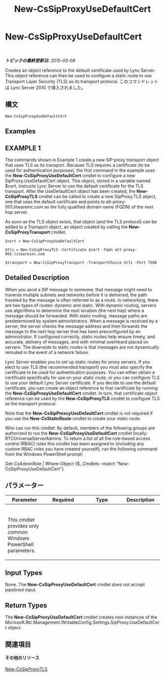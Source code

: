 ﻿---
title: New-CsSipProxyUseDefaultCert
TOCTitle: New-CsSipProxyUseDefaultCert
ms:assetid: 387cf221-2607-4c46-abc3-f8db263a934f
ms:mtpsurl: https://technet.microsoft.com/ja-jp/library/Gg425858(v=OCS.15)
ms:contentKeyID: 48271773
ms.date: 05/19/2016
mtps_version: v=OCS.15
ms.translationtype: HT
---

# New-CsSipProxyUseDefaultCert

 

_**トピックの最終更新日:** 2015-03-09_

Creates an object reference to the default certificate used by Lync Server. This object reference can then be used to configure a static route to use Transport Layer Security (TLS) as its transport protocol. このコマンドレットは Lync Server 2010 で導入されました。

## 構文

    New-CsSipProxyUseDefaultCert

## Examples

## EXAMPLE 1

The commands shown in Example 1 create a new SIP proxy transport object that uses TLS as its transport. Because TLS requires a certificate (to be used for authentication purposes), the first command in the example uses the **New-CsSipProxyUseDefaultCert** cmdlet to configure a new SipProxy.UseDefaultCert object. This object, stored in a variable named $cert, instructs Lync Server to use the default certificate for the TLS transport. After the UseDefaultCert object has been created, the **New-CsSipProxyTLS** cmdlet can be called to create a new SipProxy.TLS object, one that uses the default certificate and points to atl-proxy-001.litwareinc.com as the fully qualified domain name (FQDN) of the next hop server.

As soon as the TLS object exists, that object (and the TLS protocol) can be added to a Transport object, an object created by calling the **New-CsSipProxyTransport** cmdlet.

    $cert = New-CsSipProxyUseDefaultCert
    
    $tls = New-CsSipProxyTLS -Certificate $cert -Fqdn atl-proxy-001.litwareinc.com
    
    $transport = New-CsSipProxyTransport -TransportChoice $tls -Port 7500

## Detailed Description

When you send a SIP message to someone, that message might need to traverse multiple subnets and networks before it is delivered; the path traveled by the message is often referred to as a route. In networking, there are two types of routes: dynamic and static. With dynamic routing, servers use algorithms to determine the next location (the next hop) where a message should be forwarded. With static routing, message paths are predetermined by system administrators. When a message is received by a server, the server checks the message address and then forwards the message to the next hop server that has been preconfigured by an administrator. If configured correctly, static routes help ensure timely, and accurate, delivery of messages, and with minimal overheard placed on servers. The downside to static routes is that messages are not dynamically rerouted in the event of a network failure.

Lync Server enables you to set up static routes for proxy servers. If you elect to use TLS (the recommended transport) you must also specify the certificate to be used for authentication purposes. You can either obtain a certificate specifically for use on your static route, or you can configure TLS to use your default Lync Server certificate. If you decide to use the default certificate, you can create an object reference to that certificate by running the **New-CsSipProxyUseDefaultCert** cmdlet. In turn, that certificate object reference can be used by the **New-CsSipProxyTLS** cmdlet to configure TLS as the transport protocol.

Note that the **New-CsSipProxcyUseDefaultCert** cmdlet is not required if you use the **New-CsStaticRoute** cmdlet to create your static route.

Who can run this cmdlet: By default, members of the following groups are authorized to run the **New-CsSipProxyUseDefaultCert** cmdlet locally: RTCUniversalServerAdmins. To return a list of all the role-based access control (RBAC) roles this cmdlet has been assigned to (including any custom RBAC roles you have created yourself), run the following command from the Windows PowerShell prompt:

Get-CsAdminRole | Where-Object {$\_.Cmdlets –match "New-CsSipProxyUseDefaultCert"}

## パラメーター


<table>
<colgroup>
<col style="width: 25%" />
<col style="width: 25%" />
<col style="width: 25%" />
<col style="width: 25%" />
</colgroup>
<thead>
<tr class="header">
<th>Parameter</th>
<th>Required</th>
<th>Type</th>
<th>Description</th>
</tr>
</thead>
<tbody>
<tr class="odd">
<td><p></p></td>
<td><p></p></td>
<td><p></p></td>
<td><p></p></td>
</tr>
<tr class="even">
<td><p>This cmdlet provides only common Windows PowerShell parameters.</p>
<p></p></td>
<td><p></p></td>
<td> </td>
<td><p></p></td>
</tr>
</tbody>
</table>


## Input Types

None. The **New-CsSipProxyUseDefaultCert** cmdlet does not accept pipelined input.

## Return Types

The **New-CsSipProxyUseDefaultCert** cmdlet creates new instances of the Microsoft.Rtc.Management.WritableConfig.Settings.SipProxy.UseDefaultCert object.

## 関連項目

#### その他のリソース

[New-CsSipProxyTLS](new-cssipproxytls.md)

